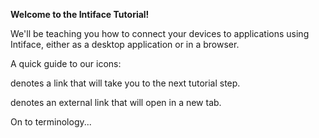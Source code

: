 **Welcome to the Intiface Tutorial!**

We'll be teaching you how to connect your devices to applications
using Intiface, either as a desktop application or in a browser.

A quick guide to our icons:

<i class="router-link"></i> denotes a link that will take you to the
next tutorial step.

<a></a> denotes an external link that will open in a new tab.

<router-link to="/terms" class="router-link">On to terminology...</router-link>
